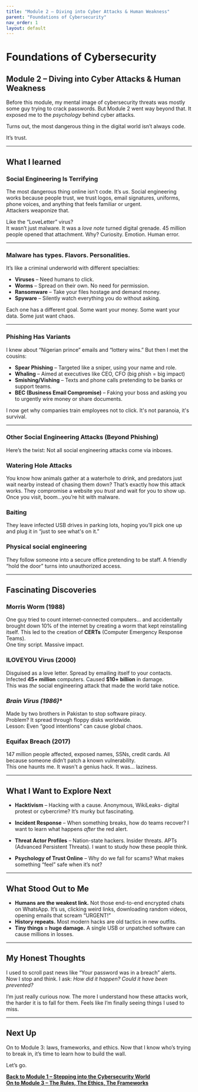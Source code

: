 ```yaml
---
title: "Module 2 – Diving into Cyber Attacks & Human Weakness"
parent: "Foundations of Cybersecurity"
nav_order: 1
layout: default
---
```

# Foundations of Cybersecurity 
## Module 2 – Diving into Cyber Attacks & Human Weakness

Before this module, my mental image of cybersecurity threats was mostly some guy trying to crack passwords. But Module 2 went way beyond that. It exposed me to  the *psychology* behind cyber attacks.

Turns out, the most dangerous thing in the digital world isn’t always code.

It’s trust.

---

## What I learned

### **Social Engineering Is Terrifying**  
The most dangerous thing online isn’t code. It’s *us*. Social engineering works because people trust, we trust logos, email signatures, uniforms, phone voices, and anything that feels familiar or urgent.  
Attackers weaponize that.

Like the “LoveLetter” virus?  
It wasn’t just malware. It was a *love note* turned digital grenade. 45 million people opened that attachment. Why? Curiosity. Emotion. Human error.

---

### Malware has types. Flavors. Personalities.

It’s like a criminal underworld with different specialties:

- **Viruses** – Need humans to click. 
- **Worms** – Spread on their own. No need for permission.
- **Ransomware** – Take your files hostage and demand money.
- **Spyware** – Silently watch everything you do without asking.

Each one has a different goal. Some want your money. Some want your data. Some just want chaos.

---

### Phishing Has Variants

I knew about “Nigerian prince” emails and “lottery wins.” But then I met the cousins:

- **Spear Phishing** – Targeted like a sniper, using your name and role.
- **Whaling** – Aimed at executives like CEO, CFO (big phish = big impact)
- **Smishing/Vishing** – Texts and phone calls pretending to be banks or support teams.
- **BEC (Business Email Compromise)** – Faking your boss and asking you to urgently wire money or share documents.

I now get why companies train employees not to click. It's not paranoia, it's survival.

---

### Other Social Engineering Attacks (Beyond Phishing)

Here’s the twist: Not all social engineering attacks come via inboxes.

### **Watering Hole Attacks**  
You know how animals gather at a waterhole to drink, and predators just wait nearby instead of chasing them down? That’s exactly how this attack works. They compromise a website you *trust* and wait for you to show up. Once you visit, boom...you’re hit with malware.

### **Baiting**  
They leave infected USB drives in parking lots, hoping you’ll pick one up and plug it in “just to see what's on it.”

### **Physical social engineering**  
They follow someone into a secure office pretending to be staff. A friendly “hold the door” turns into unauthorized access.

---

## Fascinating Discoveries

### **Morris Worm (1988)**  
One guy tried to count internet-connected computers... and accidentally brought down 10% of the internet by creating a worm that kept reinstalling itself. This led to the creation of **CERTs** (Computer Emergency Response Teams).  
One tiny script. Massive impact.

### **ILOVEYOU Virus (2000)**  
Disguised as a love letter. Spread by emailing itself to your contacts. Infected **45+ million** computers. Caused **$10+ billion** in damage.  
This was *the* social engineering attack that made the world take notice.

### *Brain Virus (1986)**  
Made by two brothers in Pakistan to stop software piracy.  
Problem? It spread through floppy disks worldwide.  
Lesson: Even “good intentions” can cause global chaos.

### **Equifax Breach (2017)**  
147 million people affected, exposed names, SSNs, credit cards. All because someone didn’t patch a known vulnerability.  
This one haunts me. It wasn't a genius hack. It was... laziness.

---

## What I Want to Explore Next

- **Hacktivism** – Hacking with a cause. Anonymous, WikiLeaks- digital protest or cybercrime? It’s murky but fascinating.

- **Incident Response** – When something breaks, how do teams recover? I want to learn what happens *after* the red alert.

- **Threat Actor Profiles** – Nation-state hackers. Insider threats. APTs (Advanced Persistent Threats). I want to study how these people think.

- **Psychology of Trust Online** – Why do we fall for scams? What makes something “feel” safe when it’s not?

---

## What Stood Out to Me

- **Humans are the weakest link.** Not those end-to-end encrypted chats on WhatsApp. It’s us, clicking weird links, downloading random videos, opening emails that scream “URGENT!”
- **History repeats.** Most modern hacks are old tactics in new outfits.
- **Tiny things = huge damage.** A single USB or unpatched software can cause millions in losses.

---

## My Honest Thoughts

I used to scroll past news like “Your password was in a breach” alerts.  
Now I stop and think. I ask: *How did it happen? Could it have been prevented?*

I’m just really curious now.
The more I understand how these attacks work, the harder it is to fall for them.
Feels like I’m finally seeing things I used to miss.

---

## Next Up

On to Module 3: laws, frameworks, and ethics. Now that I know who’s trying to break in, it’s time to learn how to build the wall.

Let’s go.

[**Back to Module 1 – Stepping into the Cybersecurity World**](./module-01.md)  
[**On to Module 3 – The Rules, The Ethics, The Frameworks**](./module-03.md)

